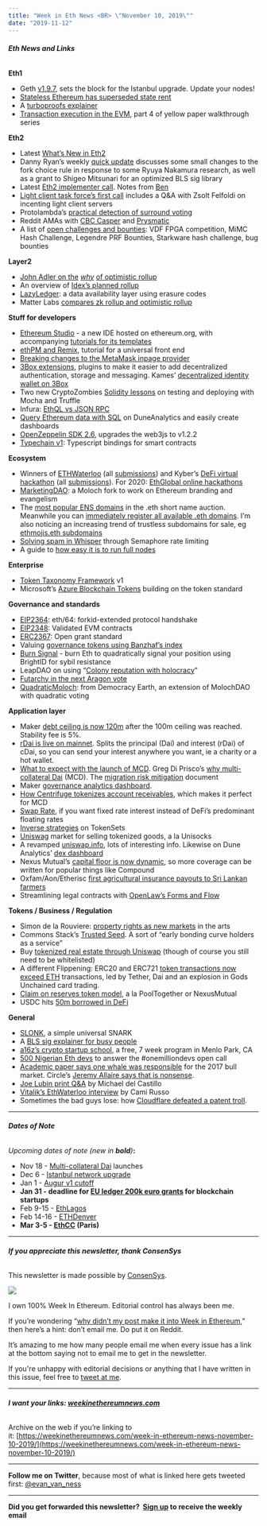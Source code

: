```yaml
---
title: "Week in Eth News <BR> \"November 10, 2019\""
date: "2019-11-12"
---
```


###### **Eth News and Links**

**Eth1**

- Geth [v1.9.7](https://github.com/ethereum/go-ethereum/releases/tag/v1.9.7), sets the block for the Istanbul upgrade. Update your nodes!
- [Stateless Ethereum has superseded state rent](https://medium.com/@akhounov/on-the-state-rent-and-pivot-to-stateless-ethereum-ab4d967ff630)
- A [turboproofs explainer](https://medium.com/@gballet/turboproofs-light-clients-and-saving-private-eth1-487aaa9b386)
- [Transaction execution in the EVM](https://www.lucassaldanha.com/transaction-execution-ethereum-yellow-paper-walkthrough-4-7/), part 4 of yellow paper walkthrough series  
    

**Eth2**

- Latest [What’s New in Eth2](https://notes.ethereum.org/@ChihChengLiang/Sk8Zs--CQ/https%3A%2F%2Fbenjaminion.xyz%2Fnewineth2%2F20191108.html?type=book)
- Danny Ryan’s weekly [quick update](https://blog.ethereum.org/2019/11/08/eth2-quick-update-no-3/) discusses some small changes to the fork choice rule in response to some Ryuya Nakamura research, as well as a grant to Shigeo Mitsunari for an optimized BLS sig library
- Latest [Eth2 implementer call](https://www.youtube.com/watch?v=4_EGNG-Yek4). Notes from [Ben](https://docs.google.com/document/d/1ixUUwstiO16obctBJ16ApS2IfNrza1UrZqN2mch-QPg/edit?usp=sharing)
- [Light client task force’s first call](https://www.youtube.com/watch?v=aY4Qsk22IAE) includes a Q&A with Zsolt Felfoldi on incenting light client servers
- Protolambda’s [practical detection of surround voting](https://github.com/protolambda/eth2-surround/blob/master/README.md)
- Reddit AMAs with [CBC Casper](https://www.reddit.com/r/ethereum/comments/dsiz9j/ama_we_are_the_cbc_casper_research_team/) and [Prysmatic](https://www.reddit.com/r/ethfinance/comments/drari9/ethfinance_ama_series_with_prysmatic_labs/)
- A list of [open challenges and bounties](https://challenges.ethereum.org/): VDF FPGA competition, MiMC Hash Challenge, Legendre PRF Bounties, Starkware hash challenge, bug bounties  
    

**Layer2**

- [John Adler on the](https://medium.com/@adlerjohn/the-why-s-of-optimistic-rollup-7c6a22cbb61a) _[why](https://medium.com/@adlerjohn/the-why-s-of-optimistic-rollup-7c6a22cbb61a)_ [of optimistic rollup](https://medium.com/@adlerjohn/the-why-s-of-optimistic-rollup-7c6a22cbb61a)
- An overview of [Idex’s planned rollup](https://blog.idex.io/all-posts/o2-rollup-overview)
- [LazyLedger](https://medium.com/lazyledger/lazyledger-a-scalable-general-purpose-data-availability-layer-for-trust-minimized-sidechains-and-82d901963de9): a data availability layer using erasure codes
- Matter Labs [compares zk rollup and optimistic rollup](https://medium.com/matter-labs/optimistic-vs-zk-rollup-deep-dive-ea141e71e075)  
    

**Stuff for developers**

- [Ethereum Studio](https://ethereum.org/build/) - a new IDE hosted on ethereum.org, with accompanying [tutorials for its templates](https://kauri.io/community/5d9b16fc890d310001b66e1b)
- [ethPM and Remix](https://medium.com/@nickg_82582/ethpm-x-remix-your-universal-dapp-frontend-7d5f6b63f560), tutorial for a universal front end
- [Breaking changes to the MetaMask inpage provider](https://medium.com/metamask/breaking-changes-to-the-metamask-inpage-provider-b4dde069dd0a)
- [3Box extensions](https://github.com/KamesCG/3box-extensions), plugins to make it easier to add decentralized authentication, storage and messaging. Kames’ [decentralized identity wallet on 3Box](https://medium.com/@KamesCG/%CE%BEid-mobile-fc99b061f20a)
- Two new CryptoZombies [Solidity lessons](https://medium.com/loom-network/two-new-advanced-solidity-lessons-smart-contract-testing-and-dapp-deployment-with-truffle-aeeb790cc6f4) on testing and deploying with Mocha and Truffle
- Infura: [EthQL vs JSON RPC](https://blog.infura.io/ethql-transform-how-you-interact-with-the-ethereum-blockchain-e7a80ed705c9)
- [Query Ethereum data with SQL](https://www.duneanalytics.com/blog/hello-world) on DuneAnalytics and easily create dashboards
- [OpenZeppelin SDK 2.6](https://forum.openzeppelin.com/t/openzeppelin-sdk-2-6-with-telemetry-opt-in/1734), upgrades the web3js to v1.2.2
- [Typechain v1](https://github.com/ethereum-ts/TypeChain#packages-): Typescript bindings for smart contracts  
    

**Ecosystem**

- Winners of [ETHWaterloo](https://twitter.com/econoar/status/1193615964564271105) (all [submissions](https://ethwaterloo2.devpost.com/submissions)) and Kyber’s [DeFi virtual hackathon](https://blog.kyber.network/kyberdefi-hackathon-meet-the-winners-bea5bc9ec983) (all [submissions](https://kyber.devpost.com/submissions)). For 2020: [EthGlobal online hackathons](https://medium.com/@ethglobalco/ethonline-why-hackathons-matter-a09eec05c890)
- [MarketingDAO](https://medium.com/marketingdao/introducing-the-ethereum-marketing-dao-89ce07229c3c): a Moloch fork to work on Ethereum branding and evangelism
- The [most popular ENS domains](https://medium.com/the-ethereum-name-service/the-most-popular-eth-names-in-the-ens-short-name-auction-final-5d3466dd8837) in the .eth short name auction. Meanwhile you can [immediately register all available .eth domains](https://app.ens.domains/). I’m also noticing an increasing trend of trustless subdomains for sale, eg [ethmojis.eth subdomains](https://twitter.com/ethmojis/status/1193584287246934022?s=21)
- [Solving spam in Whisper](https://vac.dev/feasibility-semaphore-rate-limiting-zksnarks) through Semaphore rate limiting
- A guide to [how easy it is to run full nodes](https://medium.com/@JustinMLeroux/running-ethereum-full-nodes-a-guide-for-the-barely-motivated-a8a13e7a0d31)  
    

**Enterprise**

- [Token Taxonomy Framework](https://tokentaxonomy.org/global-leaders-unite-to-unveil-comprehensive-framework-for-tokenization/) v1
- Microsoft’s [Azure Blockchain Tokens](https://azure.microsoft.com/en-us/blog/accelerating-blockchain-adoption-in-the-enterprise/) building on the token standard  
    

**Governance and standards**

- [EIP2364](https://github.com/ethereum/EIPs/blob/8db971611221a6a057457a607584dcffcd62ecce/EIPS/eip-2364.md): eth/64: forkid-extended protocol handshake
- [EIP2348](https://github.com/ethereum/EIPs/blob/d8451c68a17f63b3dfdc8d7164e0495cb2db9516/EIPS/eip-2348.md): Validated EVM contracts
- [ERC2367](https://github.com/ethereum/EIPs/blob/4a5787e88e9ce43a9700d8a307b040a0c97d63b7/EIPS/eip-draft_grant_standard.md): Open grant standard
- Valuing [governance tokens using Banzhaf’s index](https://blog.coinfund.io/are-blockchain-voters-dummies-4a89a376de69)
- [Burn Signal](https://blog.burnsignal.io/what-is-burn-signal/) - burn Eth to quadratically signal your position using BrightID for sybil resistance
- LeapDAO on using “[Colony reputation with holocracy](https://build.colony.io/t/how-we-integrated-colony-reputation-with-holacracy/286)”
- [Futarchy in the next Aragon vote](https://forum.aragon.org/t/participants-needed-for-futarchy-signaling-markets/1458)
- [QuadraticMoloch](https://github.com/DemocracyEarth/QuadraticMoloch/): from Democracy Earth, an extension of MolochDAO with quadratic voting

**Application layer**

- Maker [debt ceiling is now 120m](https://saistats.com/) after the 100m ceiling was reached. Stability fee is 5%.
- [rDai is live on mainnet](https://twitter.com/rDAI_dao/status/1192457554661715973). Splits the principal (Dai) and interest (rDai) of cDai, so you can send your interest anywhere you want, ie a charity or a hot wallet.
- [What to expect with the launch of MCD](https://blog.makerdao.com/what-to-expect-with-the-launch-of-multi-collateral-dai/). Greg Di Prisco’s [why multi-collateral Dai](https://bankless.substack.com/p/why-multi-collateral-dai) (MCD). The [migration risk mitigation](https://forum.makerdao.com/t/proposal-migration-risk-construct/724/1) document
- Maker [governance analytics dashboard](http://mkrgov.science/).
- [How Centrifuge tokenizes account receivables](https://medium.com/centrifuge/centrifuge-tinlake-adding-real-world-assets-to-mcd-68cbcb67e9a4), which makes it perfect for MCD
- [Swap Rate](https://medium.com/opium-network/getting-fixed-interest-rate-for-dai-bbc4a5cea9b), if you want fixed rate interest instead of DeFi’s predominant floating rates
- [Inverse strategies](https://medium.com/set-protocol/introducing-inverse-strategies-on-tokensets-274d34c96fa7) on TokenSets
- [Uniswag](https://medium.com/@openlawesq/introducing-uniswag-market-for-tokenized-goods-4f21a055d018) market for selling tokenized goods, a la Unisocks
- A revamped [uniswap.info](https://medium.com/uniswap/were-excited-to-release-a-new-and-improved-uniswap-info-b04a1fca94ae), lots of interesting info. Likewise on Dune Analytics’ [dex dashboard](http://duneanalytics.com/dex)
- Nexus Mutual’s [capital floor is now dynamic](https://medium.com/nexus-mutual/our-capital-floor-is-now-dynamic-495d4be138b6), so more coverage can be written for popular things like Compound
- Oxfam/Aon/Etherisc [first agricultural insurance payouts to Sri Lankan farmers](https://www.prnewswire.com/news-releases/oxfam-etherisc-and-aon-deliver-pay-outs-with-first-blockchain-based-agricultural-insurance-policies-for-smallholder-farmers-in-sri-lanka-300949728.html)
- Streamlining legal contracts with [OpenLaw’s Forms and Flow](https://medium.com/@OpenLawOfficial/streamlining-the-creation-of-legal-agreement-with-openlaw-forms-flow-4f2a8dc61db3)  
    

**Tokens / Business / Regulation**

- Simon de la Rouviere: [property rights as new markets](https://blog.simondlr.com/new-markets-in-the-arts-property-rights) in the arts
- Commons Stack’s [Trusted Seed](https://medium.com/giveth/the-trusted-seed-of-the-commons-stack-5af6fb04cd30). A sort of “early bonding curve holders as a service”
- Buy [tokenized real estate through Uniswap](https://medium.com/realtplatform/uniswap-liquidity-for-real-estate-263c22206b76) (though of course you still need to be whitelisted)
- A different Flippening: ERC20 and ERC721 [token transactions now exceed ETH](https://coinmetrics.substack.com/p/coin-metrics-state-of-the-network-44c?token=eyJ1c2VyX2lkIjoyNjg3ODMsInBvc3RfaWQiOjE2ODIxMSwiXyI6Ii95dWZoIiwiaWF0IjoxNTczNTcwMzg2LCJleHAiOjE1NzM1NzM5ODYsImlzcyI6InB1Yi02MjY5Iiwic3ViIjoicG9zdC1yZWFjdGlvbiJ9.KchY1AVWrfi1eUcgbc-oHzjLi8A5oICFB-SXLbc9jsc) transactions, led by Tether, Dai and an explosion in Gods Unchained card trading.
- [Claim on reserves token model](https://medium.com/@TrustlessState/funding-model-for-pooltogether-and-other-money-lockup-apps-86b928900efa), a la PoolTogether or NexusMutual
- USDC hits [50m borrowed in DeFi](https://medium.com/centre-blog/usdc-stablecoin-surpasses-another-defi-milestone-50m-borrowed-for-loans-172393d35c7)  
    

**General**

- [SLONK](https://ethresear.ch/t/slonk-a-simple-universal-snark/6420), a simple universal SNARK
- A [BLS sig explainer for busy people](https://gist.github.com/hermanjunge/3308fbd3627033fc8d8ca0dd50809844)
- [a16z’s crypto startup school](https://events.a16z.com/cryptostartupschool/), a free, 7 week program in Menlo Park, CA
- [500 Nigerian Eth devs](https://medium.com/@bloceducare/announcing-500-nigerian-devs-for-ethereum-pilot-project-36b699be23e2) to answer the #onemilliondevs open call
- [Academic paper says one whale was responsible](https://papers.ssrn.com/sol3/papers.cfm?abstract_id=3195066) for the 2017 bull market. Circle’s [Jeremy Allaire says that is nonsense](https://twitter.com/jerallaire/status/1191356756091457536).
- [Joe Lubin print Q&A](https://www.forbes.com/sites/michaeldelcastillo/2019/11/09/joe-lubin-talks-trump-blockchains-frankenstein-and-willingness-to-work-with-china/#56ce063c78bc) by Michael del Castillo
- [Vitalik’s EthWaterloo interview](https://www.youtube.com/watch?v=J1CEnXcQYwo) by Cami Russo
- Sometimes the bad guys lose: how [Cloudflare defeated a patent troll](https://blog.cloudflare.com/the-project-jengo-saga-how-cloudflare-stood-up-to-a-patent-troll-and-won/).

* * *

###### **Dates of Note**

_Upcoming dates of note (new in **bold**)_**:**

- Nov 18 - [Multi-collateral Dai](https://blog.makerdao.com/breaking-launch-date-of-multi-collateral-dai-announced-at-devcon-5/) launches
- Dec 6 - [Istanbul network upgrade](https://ethernodes.org/istanbul)
- Jan 1 - [Augur v1 cutoff](https://www.augur.net/blog/v1-cutoff-update/)
- **Jan 31 - deadline for [EU ledger 200k euro grants](https://fundingbox.com/spaces/ledger-ledger-news-and-updates/5dbfcb7d52317832f85906c8) for blockchain startups**
- Feb 9-15 - [EthLagos](https://ethlagos.io/)
- Feb 14-16 - [ETHDenver](https://www.ethdenver.com/)
- **Mar 3-5 - [EthCC](https://ethcc.io/) (Paris)**

* * *

###### **If you appreciate this newsletter, thank ConsenSys**

This newsletter is made possible by [ConsenSys](https://consensys.net/).  

[![](https://cdn.substack.com/image/fetch/w_1100,c_limit,f_auto,q_auto:good/https%3A%2F%2Fbucketeer-e05bbc84-baa3-437e-9518-adb32be77984.s3.amazonaws.com%2Fpublic%2Fimages%2F08f1b2fd-57e2-4d4b-bd42-730c769114be_240x240.jpeg)](https://cdn.substack.com/image/fetch/c_limit,f_auto,q_auto:good/https%3A%2F%2Fbucketeer-e05bbc84-baa3-437e-9518-adb32be77984.s3.amazonaws.com%2Fpublic%2Fimages%2F08f1b2fd-57e2-4d4b-bd42-730c769114be_240x240.jpeg)

I own 100% Week In Ethereum. Editorial control has always been me.

If you’re wondering “[why didn’t my post make it into Week in Ethereum](https://www.evanvanness.com/post/179914035841/why-didnt-my-post-make-the-newsletter),” then here’s a hint: don’t email me. Do put it on Reddit.

It’s amazing to me how many people email me when every issue has a link at the bottom saying not to email me to get in the newsletter.

If you're unhappy with editorial decisions or anything that I have written in this issue, feel free to [tweet at me](https://twitter.com/evan_van_ness).

* * *

###### **I want your links: [weekinethereumnews.com](https://weekinethereumnews.com/)**

Archive on the web if you’re linking to it: [https://weekinethereumnews.com/week-in-ethereum-news-november-10-2019/](https://weekinethereumnews.com/week-in-ethereum-news-november-10-2019/)

* * *

**Follow me on Twitter**, because most of what is linked here gets tweeted first: [@evan\_van\_ness](https://twitter.com/evan_van_ness)

* * *

**Did you get forwarded this newsletter?  [Sign up](https://weekinethereum.substack.com/subscribe#about) to receive the weekly email**
